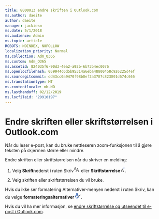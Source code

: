```yaml
---
title: 8000013 endre skriften i Outlook.com
ms.author: daeite
author: daeite
manager: jackiesm
ms.date: 5/1/2018
ms.audience: Admin
ms.topic: article
ROBOTS: NOINDEX, NOFOLLOW
localization_priority: Normal
ms.collection: Adm_O365
ms.custom: Adm_O365
ms.assetid: 824035f6-90d3-4ea2-a92b-6b73b4ec0076
ms.openlocfilehash: 059944c6d5b95314a6eba48800458c926225d4ef
ms.sourcegitcommit: dd43cc0a9470f98b8ef2a3787c823801d674c666
ms.translationtype: MT
ms.contentlocale: nb-NO
ms.lasthandoff: 02/12/2019
ms.locfileid: "29910197"
---
```

# <a name="change-font-or-font-size-in-outlookcom"></a>Endre skriften eller skriftstørrelsen i Outlook.com

Når du leser e-post, kan du bruke nettleseren zoom-funksjonen til å gjøre teksten på skjermen større eller mindre.
  
Endre skriften eller skriftstørrelsen når du skriver en melding:
  
1. Velg **Skrift**nederst i ruten Skriv![skrift](media/6d9372e0-cde5-49fc-a457-aafb62255163.png) eller **Skriftstørrelse**![The skrifttype størrelse ikon](media/9334f617-9593-4bd0-afb1-c53308ad7591.png).
    
2. Velg skriften eller skriftstørrelsen du vil bruke.
    
Hvis du ikke ser formatering Alternativer-menyen nederst i ruten Skriv, kan du velge **formateringsalternativer**![The formatering ikon](media/13103798-e3ea-4069-a7a0-63f8903c8c3a.png).
  
Hvis du vil ha mer informasjon, se [endre skriftstørrelse og utseendet til e-post i Outlook.com](https://go.microsoft.com/fwlink/p/?linkid=873130).
  

